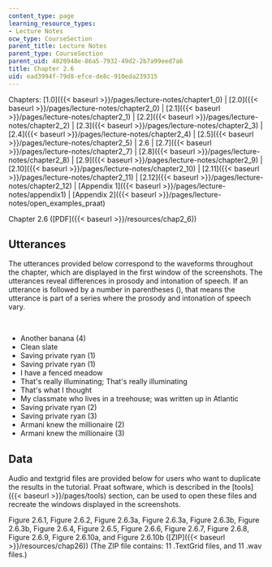 ```yaml
---
content_type: page
learning_resource_types:
- Lecture Notes
ocw_type: CourseSection
parent_title: Lecture Notes
parent_type: CourseSection
parent_uid: 4820948e-86a5-7932-49d2-2b7a99eed7a6
title: Chapter 2.6
uid: ead3994f-79d8-efce-de8c-910eda239315
---
```


Chapters: [1.0]({{< baseurl >}}/pages/lecture-notes/chapter1_0) | [2.0]({{< baseurl >}}/pages/lecture-notes/chapter2_0) | [2.1]({{< baseurl >}}/pages/lecture-notes/chapter2_1) | [2.2]({{< baseurl >}}/pages/lecture-notes/chapter2_2) | [2.3]({{< baseurl >}}/pages/lecture-notes/chapter2_3) | [2.4]({{< baseurl >}}/pages/lecture-notes/chapter2_4) | [2.5]({{< baseurl >}}/pages/lecture-notes/chapter2_5) | 2.6 | [2.7]({{< baseurl >}}/pages/lecture-notes/chapter2_7) | [2.8]({{< baseurl >}}/pages/lecture-notes/chapter2_8) | [2.9]({{< baseurl >}}/pages/lecture-notes/chapter2_9) | [2.10]({{< baseurl >}}/pages/lecture-notes/chapter2_10) | [2.11]({{< baseurl >}}/pages/lecture-notes/chapter2_11) | [2.12]({{< baseurl >}}/pages/lecture-notes/chapter2_12) | [Appendix 1]({{< baseurl >}}/pages/lecture-notes/appendix1) | [Appendix 2]({{< baseurl >}}/pages/lecture-notes/open_examples_praat)

Chapter 2.6 ([PDF]({{< baseurl >}}/resources/chap2_6))

Utterances
----------

The utterances provided below correspond to the waveforms throughout the chapter, which are displayed in the first window of the screenshots. The utterances reveal differences in prosody and intonation of speech. If an utterance is followed by a number in parentheses (), that means the utterance is part of a series where the prosody and intonation of speech vary.  
  
 

*   Another banana (4)
*   Clean slate
*   Saving private ryan (1)
*   Saving private ryan (1)
*   I have a fenced meadow
*   That's really illuminating; That's really illuminating
*   That's what I thought
*   My classmate who lives in a treehouse; was written up in Atlantic
*   Saving private ryan (2)
*   Saving private ryan (3)
*   Armani knew the millionaire (2)
*   Armani knew the millionaire (3)

Data
----

Audio and textgrid files are provided below for users who want to duplicate the results in the tutorial. Praat software, which is described in the [tools]({{< baseurl >}}/pages/tools) section, can be used to open these files and recreate the windows displayed in the screenshots.

Figure 2.6.1, Figure 2.6.2, Figure 2.6.3a, Figure 2.6.3a, Figure 2.6.3b, Figure 2.6.3b, Figure 2.6.4, Figure 2.6.5, Figure 2.6.6, Figure 2.6.7, Figure 2.6.8, Figure 2.6.9, Figure 2.6.10a, and Figure 2.6.10b ([ZIP]({{< baseurl >}}/resources/chap26)) (The ZIP file contains: 11 .TextGrid files, and 11 .wav files.)